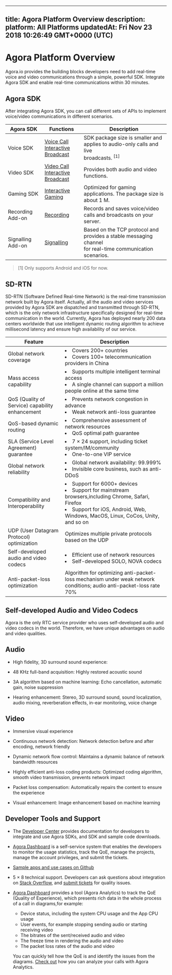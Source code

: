 
---
title: Agora Platform Overview
description: 
platform: All Platforms
updatedAt: Fri Nov 23 2018 10:26:49 GMT+0000 (UTC)
---
# Agora Platform Overview
Agora.io provides the building blocks developers need to add real-time voice and video communications through a simple, powerful SDK. Integrate Agora SDK and enable real-time communications within 30 minutes.

## Agora SDK

After integrating Agora SDK, you can call different sets of APIs to implement voice/video communications in different scenarios. 

| Agora SDK  | Functions                   | Description                                                  |
| ---------- | ------------------------------------ | ------------------------------------------------------------ |
| Voice SDK  | [Voice Call](../../en/Voice/product_voice.md) <br>[Interactive Broadcast](../../en/Interactive%20Broadcast/product_live.md) | SDK package size is smaller and applies to audio-only calls and live <br>broadcasts. <sup>[1]</sup> |
| Video SDK  | [Video Call](../../en/Video/product_video.md) <br>[Interactive Broadcast](../../en/Interactive%20Broadcast/product_live.md) | Provides both audio and video functions. |
| Gaming SDK | [Interactive Gaming](../../cn/Interactive%20Gaming/product_gaming.md)                   | Optimized for gaming applications. The package size is about 1 M. |
| Recording Add-on  | [Recording](../../en/Recording/product_recording.md)                     | Records and saves voice/video calls and broadcasts on your server. |
| Signalling Add-on | [Signalling](../../en/Signaling/product_signaling.md)                    | Based on the TCP protocol and provides a stable messaging channel <br>for real-time communication scenarios. |

> [1] Only supports Android and iOS for now.

## SD-RTN

SD-RTN (Software Defined Real-time Network) is the real-time transmission network built by Agora itself. Actually, all the audio and video services provided by Agora SDK are dispatched and transmitted through SD-RTN, which is the only network infrastructure specifically designed for real-time communication in the world.
Currently, Agora has deployed nearly 200 data centers worldwide that use intelligent dynamic routing algorithm to achieve millisecond latency and ensure high availability of our service.

| Feature                                         | Description                                                  |
| ----------------------------------------------- | ------------------------------------------------------------ |
| Global network coverage                         | <li>Covers 200+ countries<li>Covers 100+ telecommunication providers in China |
| Mass access capability                          | <li>Supports multiple intelligent terminal access<li>A single channel can support a million people online at the same time |
| QoS (Quality of Service) capability enhancement | <li>Prevents network congestion in advance<li>Weak network anti-loss guarantee |
| QoS-based dynamic routing                       | <li>Comprehensive assessment of network resources<li>QoS optimal path guarantee |
| SLA (Service Level Agreement) guarantee         | <li>7 &times; 24 support, including ticket system/IM/community<li>One-to-one VIP service |
| Global network reliability                      | <li>Global network availability: 99.999%<li>Invisible core business, such as anti-DDoS |
| Compatibility and Interoperability              | <li>Support for 6000+ devices <li> Support for mainstream browsers,including Chrome, Safari, Firefox<li>Support for iOS, Android, Web, Windows, MacOS, Linux, CoCos, Unity, and so on |
| UDP (User Datagram Protocol) optimization       | Optimizes multiple private protocols based on the UDP        |
| Self-developed audio and video codecs           | <li>Efficient use of network resources<li>Self-developed SOLO, NOVA codecs |
| Anti-packet-loss optimization                   | Algorithm for optimizing anti-packet-loss mechanism under weak network conditions; audio anti-packet-loss rate 70% |

## Self-developed Audio and Video Codecs

Agora is the only RTC service provider who uses self-developed audio and video codecs in the world. Therefore, we have unique advantages on audio and video qualities.

## Audio

- High fidelity, 3D surround sound experience:

- 48 KHz full-band acquisition: Highly restored acoustic sound
- 3A algorithm based on machine learning: Echo cancellation, automatic gain, noise suppression
- Hearing enhancement: Stereo, 3D surround sound, sound localization, audio mixing, reverberation effects, in-ear monitoring, voice change

## Video

- Immersive visual experience

- Continuous network detection: Network detection before and after encoding, network friendly
- Dynamic network flow control: Maintains a dynamic balance of network bandwidth resources
- Highly efficient anti-loss coding products: Optimized coding algorithm, smooth video transmission, prevents network impact
- Packet loss compensation: Automatically repairs the content to ensure the experience
- Visual enhancement: Image enhancement based on machine learning

## Developer Tools and Support

- The [Developer Center](https://docs.agora.io/en) provides documentation for developers to integrate and use Agora SDKs, and SDK and sample code downloads.
- [Agora Dashboard](https://dashboard.agora.io/) is a self-service system that enables the developers to monitor the usage statistics, track the QoE, manage the projects, manage the account privileges, and submit the tickets.
- [Sample apps and use cases on Github](https://github.com/AgoraIO)
- 5 &times; 8 technical support. Developers can ask questions about integration on [Stack Overflow](https://stackoverflow.com/questions/tagged/agora.io), and [submit tickets](https://dashboard.agora.io/show-ticket-submission) for quality issues.
- [Agora Dashboard](https://docs.agora.io/en/Agora%20Platform/%3Chttps://dashboard.agora.io/%3E) provides a tool (Agora Analytics) to track the QoE (Quality of Experience), which presents rich data in the whole process of a call in diagrams,for example:

  - Device status, including the system CPU usage and the App CPU usage
  - User events, for example stopping sending audio or starting receiving video
  - The bitrates of the sent/received audio and video
  - The freeze time in rendering the audio and video
  - The packet loss rates of the audio and video

  You can quickly tell how the QoE is and identify the issues from the diagrams. [Check out](https://dashboard.agora.io/analytics/call/tutorial) how you can analyze your calls with Agora Analytics.
